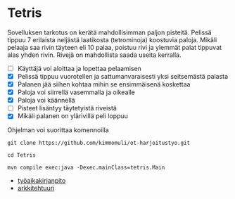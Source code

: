 # Tetris
Sovelluksen tarkotus on kerätä mahdollisimman paljon pisteitä. Pelissä tippuu 7 erilaista neljästä laatikosta (tetrominoja) koostuvia paloja. Mikäli pelaaja saa rivin täyteen eli 10 palaa, poistuu rivi ja ylemmät palat tippuvat alas yhden rivin. Rivejä on mahdollista saada useita kerralla.

- [ ] Käyttäjä voi aloittaa ja lopettaa pelaamisen
- [x] Pelissä tippuu vuorotellen ja sattumanvaraisesti yksi seitsemästä palasta
- [x] Palanen jää siihen kohtaa mihin se ensimmäisenä koskettaa
- [x] Paloja voi siirrellä vasemmalla ja oikealle
- [x] Paloja voi käännellä
- [ ] Pisteet lisäntyy täytetyistä riveistä
- [x] Mikäli palanen on ylärivillä peli loppuu

Ohjelman voi suorittaa komennoilla 
```
git clone https://github.com/kimmomuli/ot-harjoitustyo.git
```
```
cd Tetris
```
```
mvn compile exec:java -Dexec.mainClass=tetris.Main
```

 - [työaikakirjanpito](https://github.com/kimmomuli/ot-harjoitustyo/blob/master/dokumentaatio/ty%C3%B6aikakirjanpito.md)
 - [arkkitehtuuri](https://github.com/kimmomuli/ot-harjoitustyo/blob/master/dokumentaatio/arkkitehtuuri.md)
